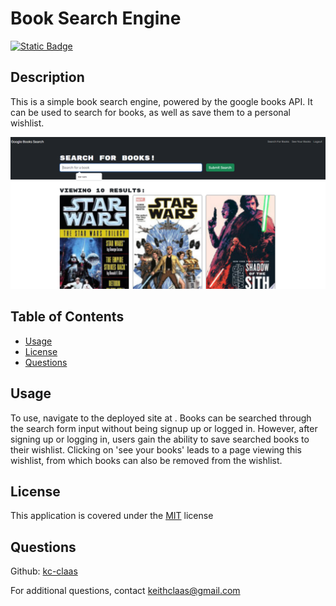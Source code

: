 # Book Search Engine
[![Static Badge](https://img.shields.io/badge/License-MIT-blue)](./LICENSE)
## Description
This is a simple book search engine, powered by the google books API. It can be used to search for books, as well as save them to a personal wishlist.

![screenshot](./assets/images/Screenshot.png)

## Table of Contents
- [Usage](#usage)
- [License](#license)
- [Questions](#questions)

## Usage
To use, navigate to the deployed site at [](). Books can be searched through the search form input without being signup up or logged in. However, after signing up or logging in, users gain the ability to save searched books to their wishlist. Clicking on 'see your books' leads to a page viewing this wishlist, from which books can also be removed from the wishlist.

## License
This application is covered under the [MIT](./LICENSE) license

## Questions
Github: [kc-claas](https://github.com/kc-claas)

For additional questions, contact keithclaas@gmail.com
